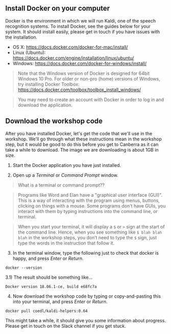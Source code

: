 ## Install Docker on your computer

Docker is the environment in which we will run Kaldi, one of the speech recognition systems. To install Docker, see the guides below for your system. It should install easily, please get in touch if you have issues with the installation.

* OS X: https://docs.docker.com/docker-for-mac/install/
* Linux (Ubuntu): https://docs.docker.com/engine/installation/linux/ubuntu/
* Windows: https://docs.docker.com/docker-for-windows/install/

> Note that the Windows version of Docker is designed for 64bit Windows 10 Pro. For older or non-pro (home) versions of Windows, try installing Docker Toolbox: https://docs.docker.com/toolbox/toolbox_install_windows/

> You may need to create an account with Docker in order to log in and download the application.



## Download the workshop code

After you have installed Docker, let's get the code that we'll use in the workshop. We'll go through what these instructions mean in the workshop step, but it would be good to do this before you get to Canberra as it can take a while to download. The image we are downloading is about 1GB in size.

1) Start the Docker application you have just installed.


2) Open up a *Terminal* or *Command Prompt* window.

> What is a terminal or command prompt??

> Programs like Word and Elan have a "graphical user interface (GUI)". This is a way of interacting with the program using menus, buttons, clicking on things with a mouse. Some programs don't have GUIs, you interact with them by typing instructions into the command line, or terminal.

> When you start your terminal, it will display a `$` or `>` sign at the start of the command line. Hence, when you see something like `$ blah blah blah` in the workshop steps, you don’t need to type the `$` sign, just type the words in the instruction that follow it.


3) In the terminal window, type the following just to check that docker is happy, and press *Enter* or *Return*.

```
docker --version
```

3.1) The result should be something like...
```
Docker version 18.06.1-ce, build e68fc7a
```


4) Now download the workshop code by typing or copy-and-pasting this into your terminal, and press *Enter* or *Return*.

```
docker pull coedl/kaldi-helpers:0.64
```

This might take a while, it should give you some information about progress. Please get in touch on the Slack channel if you get stuck. 


